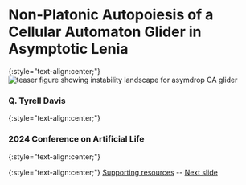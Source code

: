 # Non-Platonic Autopoiesis of a Cellular Automaton Glider in Asymptotic Lenia

{:style="text-align:center;"}
![teaser figure showing instability landscape for asymdrop CA glider](https://raw.githubusercontent.com/riveSunder/fractal_persistence/master/docs/assets/asymdrop_asymdrop_dt_mu.png)

### Q. Tyrell Davis
{:style="text-align:center;"}
### 2024 Conference on Artificial Life
{:style="text-align:center;"}

{:style="text-align:center;"}
[Supporting resources](https://rivesunder.github.io/fractal_persistence) -- [Next slide](https://rivesunder.github.io/fractal_persistence/al24_slide_001)
